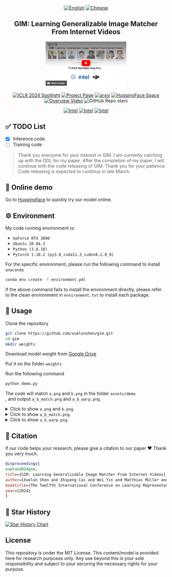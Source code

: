 <p align="center">
  <a href="README.md"><img src="https://img.shields.io/badge/English-white" alt='English'></a>
  <a href="README.zh-CN-simplified.md"><img src="https://img.shields.io/badge/%E4%B8%AD%E6%96%87-white" alt='Chinese'></a>
</p>

<h2 align="center">GIM: Learning Generalizable Image Matcher From Internet Videos</h2>


<div align="center">
	<a href="https://www.youtube.com/embed/FU_MJLD8LeY">
		<img src="assets/demo/video.png" width="50%" alt="Overview Video">
	</a>
</div>
<p></p>

<div align="center">

<a href="https://iclr.cc/Conferences/2024"><img src="https://img.shields.io/badge/%F0%9F%8C%9F_ICLR'2024_Spotlight-37414c" alt='ICLR 2024 Spotlight'></a>
<a href="https://xuelunshen.com/gim"><img src="https://img.shields.io/badge/Project_Page-3A464E?logo=gumtree" alt='Project Page'></a>
<a href="https://arxiv.org/abs/2402.11095"><img src="https://img.shields.io/badge/arXiv-2402.11095-b31b1b?logo=arxiv" alt='arxiv'></a>
<a href="https://huggingface.co/spaces/xuelunshen/gim-online"><img src="https://img.shields.io/badge/%F0%9F%A4%97_Hugging_Face-Space-F0CD4B?labelColor=666EEE" alt='HuggingFace Space'></a>
<a href="https://www.youtube.com/watch?v=FU_MJLD8LeY"><img src="https://img.shields.io/badge/Overview_Video-E33122?logo=Youtube" alt='Overview Video'></a>
![GitHub Repo stars](https://img.shields.io/github/stars/xuelunshen/gim?style=social)

<!-- <a href="https://xuelunshen.com/gim"><img src="https://img.shields.io/badge/📊_Zero--shot_Image_Matching_Evaluation Benchmark-75BC66" alt='Zero-shot Evaluation Benchmark'></a> -->
<!-- <a href="https://xuelunshen.com/gim"><img src="https://img.shields.io/badge/Source_Code-black?logo=Github" alt='Github Source Code'></a> -->

<a href="https://en.xmu.edu.cn"><img src="https://img.shields.io/badge/Xiamen_University-183F9D?logo=Google%20Scholar&logoColor=white" alt='Intel'></a>
<a href="https://www.intel.com"><img src="https://img.shields.io/badge/Labs-0071C5?logo=intel" alt='Intel'></a>
<a href="https://www.dji.com"><img src="https://img.shields.io/badge/DJI-131313?logo=DJI" alt='Intel'></a>

</div>

## ✅ TODO List

- [x] Inference code
- [ ] Training code

> Thank you everyone for your interest in GIM. I am currently catching up with the DDL for my paper. After the completion of my paper, I will continue with the code releasing of GIM. Thank you for your patience. Code releasing is expected to continue in late March.

## 🤗 Online demo

Go to [Huggingface](https://huggingface.co/spaces/xuelunshen/gim-online) to quickly try our model online.

## ⚙️ Environment

My code running environment is:
- `GeForce RTX 3090`
- `Ubuntu 20.04.3`
- `Python (3.8.10)`
- `Pytorch 1.10.2 (py3.8_cuda11.3_cudnn8.2.0_0)`

For the specific environment, please run the following command to install `anaconda`
```bash
conda env create -f environment.yml
```
If the above command fails to install the environment directly, please refer to the clean environment in `environment.txt` to install each package.

## 🔨 Usage

Clone the repository

```bash
git clone https://github.com/xuelunshen/gim.git
cd gim
mkdir weights
```

Download model weight from [Google Drive](https://drive.google.com/file/d/1gk97V4IROnR1Nprq10W9NCFUv2mxXR_-/view?usp=sharing)

Put it on the folder `weights`

Run the following command
```bash
python demo.py
```

The code will match `a.png` and `b.png` in the folder `assets/demo`</br>, and output `a_b_match.png` and `a_b_warp.png`.

<details>
<summary>
	Click to show
	<code>a.png</code>
	and
	<code>b.png</code>.
</summary>
<p float="left">
  <img src="assets/demo/a.png" width="25%" />
  <img src="assets/demo/b.png" width="25%" /> 
</p>
</details>



<details>
<summary>
	Click to show
	<code>a_b_match.png</code>.
</summary>
<p align="left">
	<img src="assets/demo/_a_b_match.png" width="50%">
</p>
<p><code>a_b_match.png</code> is a visualization of the match between the two images</p>
</details>

<details>
<summary>
	Click to show
	<code>a_b_warp.png</code>.
</summary>
<p align="left">
	<img src="assets/demo/_a_b_warp.png" width="50%">
</p>
<p><code>a_b_warp.png</code> shows the effect of projecting `image b` onto `image a` using homography</p>
</details>

## 📌 Citation

If our code helps your research, please give a citation to our paper ❤️ Thank you very much.

```bibtex
@inproceedings{
xuelun2024gim,
title={GIM: Learning Generalizable Image Matcher From Internet Videos},
author={Xuelun Shen and Zhipeng Cai and Wei Yin and Matthias Müller and Zijun Li and Kaixuan Wang and Xiaozhi Chen and Cheng Wang},
booktitle={The Twelfth International Conference on Learning Representations},
year={2024}
}
```

## 🌟 Star History

<a href="https://star-history.com/#xuelunshen/gim&Date">
  <picture>
    <source media="(prefers-color-scheme: dark)" srcset="https://api.star-history.com/svg?repos=xuelunshen/gim&type=Date&theme=dark" />
    <source media="(prefers-color-scheme: light)" srcset="https://api.star-history.com/svg?repos=xuelunshen/gim&type=Date" />
    <img alt="Star History Chart" src="https://api.star-history.com/svg?repos=xuelunshen/gim&type=Date" />
  </picture>
</a>

## License

This repository is under the MIT License. This content/model is provided here for research purposes only. Any use beyond this is your sole responsibility and subject to your securing the necessary rights for your purpose. 
